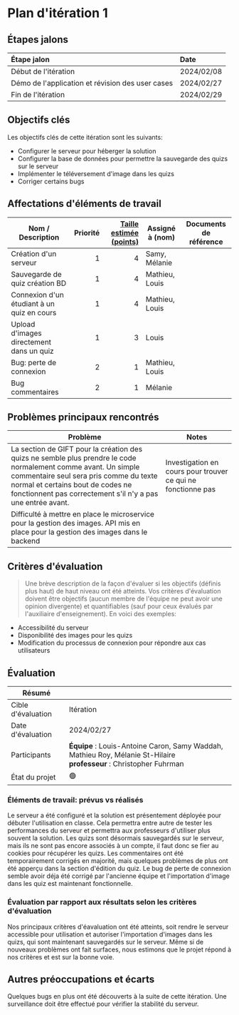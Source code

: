 # Plan d'itération 1

## Étapes jalons

| Étape jalon                                       | Date       |
| :------------------------------------------------ | :--------- |
| Début de l'itération                              | 2024/02/08 |
| Démo de l'application et révision des user cases  | 2024/02/27 |
| Fin de l'itération                                | 2024/02/29 |

## Objectifs clés

Les objectifs clés de cette itération sont les suivants:

-   Configurer le serveur pour héberger la solution
-   Configurer la base de données pour permettre la sauvegarde des quizs sur le serveur
-   Implémenter le téléversement d'image dans les quizs
-   Corriger certains bugs


## Affectations d'éléments de travail

| Nom / Description              | Priorité | [Taille estimée (points)](#commentEstimer 'Comment estimer?') | Assigné à (nom) | Documents de référence                                                                          |
| ------------------------------ | -------: | ------------------------------------------------------------: | --------------- | ----------------------------------------------------------------------------------------------- |
| Création d'un serveur |        1 |                                                             4 | Samy, Mélanie            ||
| Sauvegarde de quiz création BD |  1|                                                        4 | Mathieu, Louis           ||
| Connexion d'un étudiant à un quiz en cours|   1|                                      4| Mathieu, Louis          ||
| Upload d'images directement dans un quiz|   1|                                      3| Louis          |                                                 |
| Bug: perte de connexion  |   2|                                      1| Mathieu, Louis          |                                                 |
| Bug commentaires  |   2|                                      1| Mélanie         |                                                 |

## Problèmes principaux rencontrés

| Problème                                                                                                                               | Notes                                                                                                                                                                                                                                         |
| -------------------------------------------------------------------------------------------------------------------------------------- | --------------------------------------------------------------------------------------------------------------------------------------------------------------------------------------------------------------------------------------------- |
| La section de GIFT pour la création des quizs ne semble plus prendre le code normalement comme avant. Un simple commentaire seul sera pris comme du texte normal et certains bout de codes ne fonctionnent pas correctement s'il n'y a pas une entrée avant.| Investigation en cours pour trouver ce qui ne fonctionne pas                                                                                                                                                                    |
| Difficulté à mettre en place le microservice pour la gestion des images. API mis en place pour la gestion des images dans le backend|                                                                                                               |

## Critères d'évaluation

> Une brève description de la façon d'évaluer si les objectifs (définis plus haut) de haut niveau ont été atteints.
> Vos critères d'évaluation doivent être objectifs (aucun membre de l'équipe ne peut avoir une opinion divergente) et quantifiables (sauf pour ceux évalués par l'auxiliaire d'enseignement). En voici des exemples:

-   Accessibilité du serveur
-   Disponibilité des images pour les quizs
-   Modification du processus de connexion pour répondre aux cas utilisateurs

## Évaluation

| Résumé             |                                                                                                                                    |
| ------------------ | ---------------------------------------------------------------------------------------------------------------------------------- |
| Cible d'évaluation | Itération                                                                                                                          |
| Date d'évaluation  | 2024/02/27                                                                                                                        |
| Participants       | **Équipe** : Louis-Antoine Caron, Samy Waddah, Mathieu Roy, Mélanie St-Hilaire<br> **professeur** : Christopher Fuhrman |
| État du projet     | 🟢                                                                                                                                 |

### Éléments de travail: prévus vs réalisés

Le serveur a été configuré et la solution est présentement déployée pour débuter l'utilisation en classe. Cela permettra entre autre de tester les performances du serveur et permettra aux professeurs d'utiliser plus souvent la solution. Les quizs sont désormais sauvegardés sur le serveur, mais ils ne sont pas encore associés à un compte, il faut donc se fier au cookies pour récupérer les quizs. Les commentaires ont été temporairement corrigés en majorité, mais quelques problèmes de plus ont été apperçu dans la section d'édition du quiz. Le bug de perte de connexion semble avoir déja été corrigé par l'ancienne équipe et l'importation d'image dans les quiz est maintenant fonctionnelle.

### Évaluation par rapport aux résultats selon les critères d'évaluation

Nos principaux critères d'éavaluation ont été atteints, soit rendre le serveur accessible pour utilisation et autoriser l'importation d'images dans les quizs, qui sont maintenant sauvegardés sur le serveur. Même si de nouveaux problèmes ont fait surfaces, nous estimons que le projet répond à nos critères et est sur la bonne voie.

## Autres préoccupations et écarts

Quelques bugs en plus ont été découverts à la suite de cette itération. Une surveillance doit être effectué pour vérifier la stabilité du serveur.
